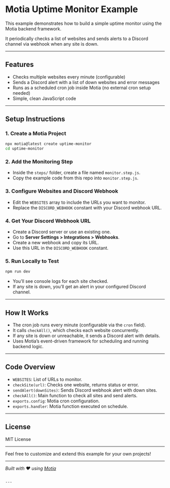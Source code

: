 # Motia Uptime Monitor Example

This example demonstrates how to build a simple uptime monitor using the Motia backend framework.  

It periodically checks a list of websites and sends alerts to a Discord channel via webhook when any site is down.

---

## Features

- Checks multiple websites every minute (configurable)
- Sends a Discord alert with a list of down websites and error messages
- Runs as a scheduled cron job inside Motia (no external cron setup needed)
- Simple, clean JavaScript code

---

## Setup Instructions

### 1. Create a Motia Project

```bash
npx motia@latest create uptime-monitor
cd uptime-monitor
```

### 2. Add the Monitoring Step

- Inside the `steps/` folder, create a file named `monitor.step.js`.
- Copy the example code from this repo into `monitor.step.js`.

### 3. Configure Websites and Discord Webhook

- Edit the `WEBSITES` array to include the URLs you want to monitor.
- Replace the `DISCORD_WEBHOOK` constant with your Discord webhook URL.

### 4. Get Your Discord Webhook URL

- Create a Discord server or use an existing one.
- Go to **Server Settings > Integrations > Webhooks**.
- Create a new webhook and copy its URL.
- Use this URL in the `DISCORD_WEBHOOK` constant.

### 5. Run Locally to Test

```bash
npm run dev
```

- You’ll see console logs for each site checked.
- If any site is down, you’ll get an alert in your configured Discord channel.

---

## How It Works

- The cron job runs every minute (configurable via the `cron` field).
- It calls `checkAll()`, which checks each website concurrently.
- If any site is down or unreachable, it sends a Discord alert with details.
- Uses Motia’s event-driven framework for scheduling and running backend logic.

---

## Code Overview

- `WEBSITES`: List of URLs to monitor.
- `checkSite(url)`: Checks one website, returns status or error.
- `sendAlert(downSites)`: Sends Discord webhook alert with down sites.
- `checkAll()`: Main function to check all sites and send alerts.
- `exports.config`: Motia cron configuration.
- `exports.handler`: Motia function executed on schedule.

---

## License

MIT License

---

Feel free to customize and extend this example for your own projects!

---

*Built with ❤️ using [Motia](https://motia.dev)*

```

---
